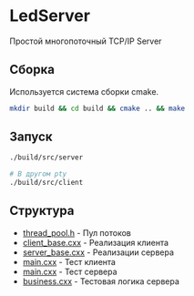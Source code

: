 # LedServer
Простой многопоточный TCP/IP Server

## Сборка

Используется система сборки cmake.

```zsh
mkdir build && cd build && cmake .. && make
```

## Запуск

```zsh
./build/src/server

# В другом pty
./build/src/client
```

## Структура

* [thread_pool.h](src/include/thread_pool.h) - Пул потоков
* [client_base.cxx](src/client_base.cxx) - Реализация клиента
* [server_base.cxx](src/server_base.cxx) - Реализации сервера
* [main.cxx](src/client/main.cxx) - Тест клиента
* [main.cxx](src/server/main.cxx) - Тест сервера
* [business.cxx](src/business.cxx) - Тестовая логика сервера

